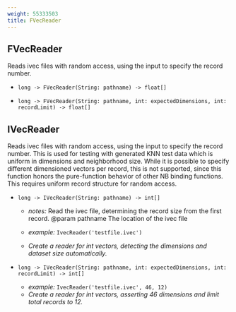 ```yaml
---
weight: 55333503
title: FVecReader
---
```

## FVecReader

Reads ivec files with random access, using the input to specify the record number.

- `long -> FVecReader(String: pathname) -> float[]`

- `long -> FVecReader(String: pathname, int: expectedDimensions, int: recordLimit) -> float[]`

## IVecReader

Reads ivec files with random access, using the input to specify the record number. This is used for testing with generated KNN test data which is uniform in dimensions and neighborhood size. While it is possible to specify different dimensioned vectors per record, this is not supported, since this function honors the pure-function behavior of other NB binding functions. This requires uniform record structure for random access.

- `long -> IVecReader(String: pathname) -> int[]`
  - *notes:* Read the ivec file, determining the record size from the first record.
@param pathname The location of the ivec file

  - *example:* `IvecReader('testfile.ivec')`
  - *Create a reader for int vectors, detecting the dimensions and dataset size automatically.*

- `long -> IVecReader(String: pathname, int: expectedDimensions, int: recordLimit) -> int[]`
  - *example:* `IvecReader('testfile.ivec', 46, 12)`
  - *Create a reader for int vectors, asserting 46 dimensions and limit total records to 12.*

